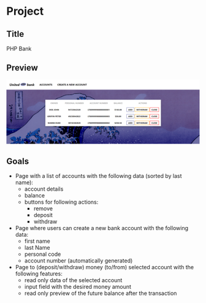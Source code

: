 # Project

## Title

PHP Bank

## Preview

![Page with the account list](image-1.png)

## Goals

- Page with a list of accounts with the following data (sorted by last name):
  - account details
  - balance
  - buttons for following actions:
    - remove
    - deposit
    - withdraw
- Page where users can create a new bank account with the following data:
  - first name
  - last Name
  - personal code
  - account number (automatically generated)
- Page to (deposit/withdraw) money (to/from) selected account with the following features:
  - read only data of the selected account
  - input field with the desired money amount
  - read only preview of the future balance after the transaction
